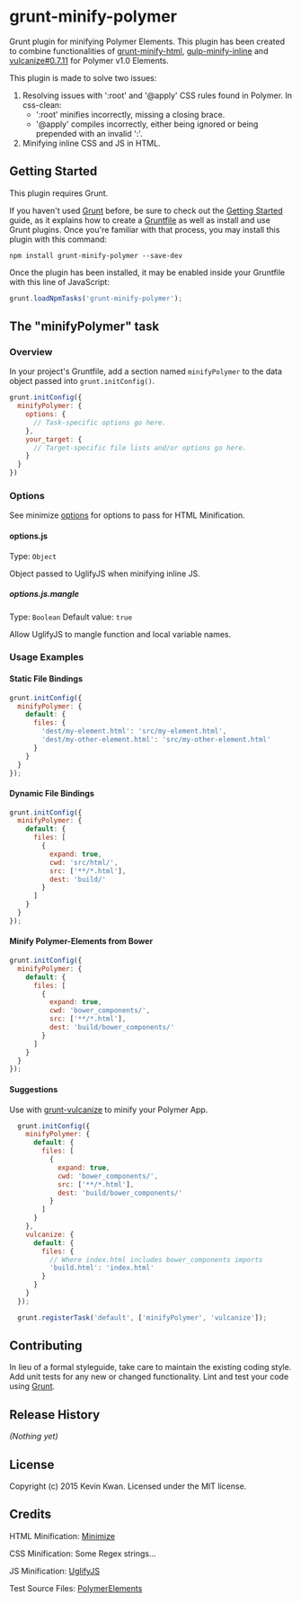 # grunt-minify-polymer
Grunt plugin for minifying Polymer Elements. This plugin has been created to combine functionalities of [grunt-minify-html](https://github.com/sindresorhus/grunt-minify-html), [gulp-minify-inline](https://github.com/shkuznetsov/gulp-minify-inline) and [vulcanize#0.7.11](https://github.com/Polymer/vulcanize) for Polymer v1.0 Elements.

This plugin is made to solve two issues:

1. Resolving issues with ':root' and '@apply' CSS rules found in Polymer. In css-clean:
   * ':root' minifies incorrectly, missing a closing brace.
   * '@apply' compiles incorrectly, either being ignored or being prepended with an invalid ':'.
2. Minifying inline CSS and JS in HTML.

## Getting Started
This plugin requires Grunt.

If you haven't used [Grunt](http://gruntjs.com/) before, be sure to check out the [Getting Started](http://gruntjs.com/getting-started) guide, as it explains how to create a [Gruntfile](http://gruntjs.com/sample-gruntfile) as well as install and use Grunt plugins. Once you're familiar with that process, you may install this plugin with this command:

```shell
npm install grunt-minify-polymer --save-dev
```

Once the plugin has been installed, it may be enabled inside your Gruntfile with this line of JavaScript:

```js
grunt.loadNpmTasks('grunt-minify-polymer');
```

## The "minifyPolymer" task
### Overview
In your project's Gruntfile, add a section named `minifyPolymer` to the data object passed into `grunt.initConfig()`.

```js
grunt.initConfig({
  minifyPolymer: {
    options: {
      // Task-specific options go here.
    },
    your_target: {
      // Target-specific file lists and/or options go here.
    }
  }
})
```

### Options
See minimize [options](https://github.com/Moveo/minimize#options) for options to pass for HTML Minification.

#### options.js

Type: `Object`

Object passed to UglifyJS when minifying inline JS.

##### options.js.mangle

Type: `Boolean`
Default value: `true`

Allow UglifyJS to mangle function and local variable names.

### Usage Examples
#### Static File Bindings
```js
grunt.initConfig({
  minifyPolymer: {
    default: {
      files: {
        'dest/my-element.html': 'src/my-element.html',
        'dest/my-other-element.html': 'src/my-other-element.html'
      }
    }
  }
});
```

#### Dynamic File Bindings
```js
grunt.initConfig({
  minifyPolymer: {
    default: {
      files: [
        {
          expand: true,
          cwd: 'src/html/',
          src: ['**/*.html'],
          dest: 'build/'
        }
      ]
    }
  }
});
```

#### Minify Polymer-Elements from Bower
```js
grunt.initConfig({
  minifyPolymer: {
    default: {
      files: [
        {
          expand: true,
          cwd: 'bower_components/',
          src: ['**/*.html'],
          dest: 'build/bower_components/'
        }
      ]
    }
  }
});
```

#### Suggestions
Use with [grunt-vulcanize](https://github.com/Polymer/grunt-vulcanize) to minify your Polymer App.

```js
  grunt.initConfig({
    minifyPolymer: {
      default: {
        files: [
          {
            expand: true,
            cwd: 'bower_components/',
            src: ['**/*.html'],
            dest: 'build/bower_components/'
          }
        ]
      }
    },
    vulcanize: {
      default: {
        files: {
          // Where index.html includes bower_components imports
          'build.html': 'index.html'
        }
      }
    }
  });

  grunt.registerTask('default', ['minifyPolymer', 'vulcanize']);
```

## Contributing
In lieu of a formal styleguide, take care to maintain the existing coding style. Add unit tests for any new or changed functionality. Lint and test your code using [Grunt](http://gruntjs.com/).

## Release History
*(Nothing yet)*

## License
Copyright (c) 2015 Kevin Kwan. Licensed under the MIT license.

## Credits
HTML Minification: [Minimize](https://github.com/Moveo/minimize)

CSS Minification: Some Regex strings...

JS Minification: [UglifyJS](https://github.com/mishoo/UglifyJS2)

Test Source Files: [PolymerElements](https://github.com/PolymerElements)
